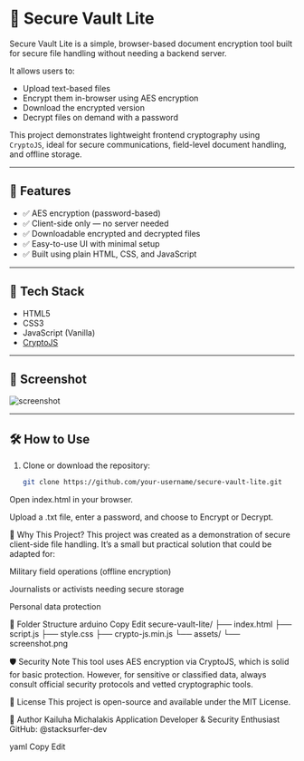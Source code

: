# 🔐 Secure Vault Lite

Secure Vault Lite is a simple, browser-based document encryption tool built for secure file handling without needing a backend server.

It allows users to:
- Upload text-based files
- Encrypt them in-browser using AES encryption
- Download the encrypted version
- Decrypt files on demand with a password

This project demonstrates lightweight frontend cryptography using `CryptoJS`, ideal for secure communications, field-level document handling, and offline storage.

---

## 🚀 Features

- ✅ AES encryption (password-based)
- ✅ Client-side only — no server needed
- ✅ Downloadable encrypted and decrypted files
- ✅ Easy-to-use UI with minimal setup
- ✅ Built using plain HTML, CSS, and JavaScript

---

## 🔧 Tech Stack

- HTML5
- CSS3
- JavaScript (Vanilla)
- [CryptoJS](https://github.com/brix/crypto-js)

---

## 📸 Screenshot

![screenshot](assets/screenshot.png) <!-- Optional: Add a screenshot of the UI -->

---

## 🛠️ How to Use

1. Clone or download the repository:
   ```bash
   git clone https://github.com/your-username/secure-vault-lite.git
Open index.html in your browser.

Upload a .txt file, enter a password, and choose to Encrypt or Decrypt.

🧠 Why This Project?
This project was created as a demonstration of secure client-side file handling. It’s a small but practical solution that could be adapted for:

Military field operations (offline encryption)

Journalists or activists needing secure storage

Personal data protection

📁 Folder Structure
arduino
Copy
Edit
secure-vault-lite/
├── index.html
├── script.js
├── style.css
├── crypto-js.min.js
└── assets/
    └── screenshot.png
    
🛡️ Security Note
This tool uses AES encryption via CryptoJS, which is solid for basic protection. However, for sensitive or classified data, always consult official security protocols and vetted cryptographic tools.

📄 License
This project is open-source and available under the MIT License.

👤 Author
Kailuha Michalakis
Application Developer & Security Enthusiast
GitHub: @stacksurfer-dev

yaml
Copy
Edit
